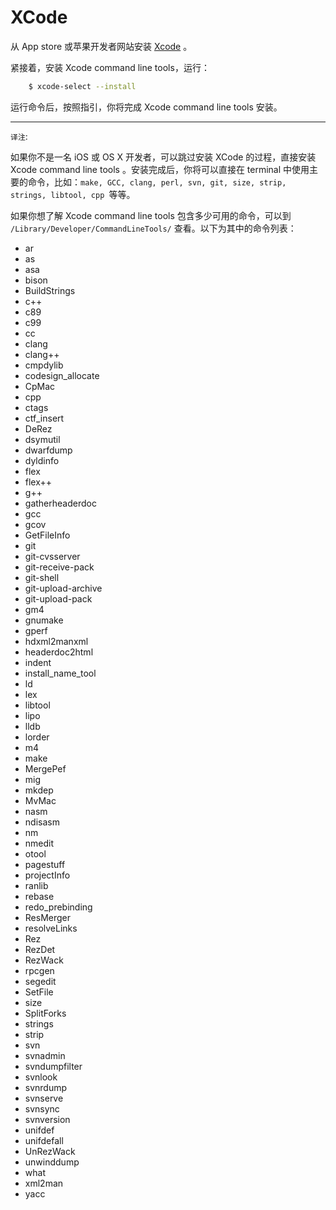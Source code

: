 # XCode

从 App store 或苹果开发者网站安装 [Xcode](https://developer.apple.com/xcode/) 。

紧接着，安装 Xcode command line tools，运行：
```bash
    $ xcode-select --install
```
运行命令后，按照指引，你将完成 Xcode command line tools 安装。

---
`译注`:

如果你不是一名 iOS 或 OS X 开发者，可以跳过安装 XCode 的过程，直接安装  Xcode command line tools 。安装完成后，你将可以直接在 terminal 中使用主要的命令，比如：`make, GCC, clang, perl, svn, git, size, strip, strings, libtool, cpp `等等。

如果你想了解 Xcode command line tools 包含多少可用的命令，可以到 `/Library/Developer/CommandLineTools/` 查看。以下为其中的命令列表：
* ar
* as
* asa
* bison
* BuildStrings
* c++
* c89
* c99
* cc
* clang
* clang++
* cmpdylib
* codesign_allocate
* CpMac
* cpp
* ctags
* ctf_insert
* DeRez
* dsymutil
* dwarfdump
* dyldinfo
* flex
* flex++
* g++
* gatherheaderdoc
* gcc
* gcov
* GetFileInfo
* git
* git-cvsserver
* git-receive-pack
* git-shell
* git-upload-archive
* git-upload-pack
* gm4
* gnumake
* gperf
* hdxml2manxml
* headerdoc2html
* indent
* install_name_tool
* ld
* lex
* libtool
* lipo
* lldb
* lorder
* m4
* make
* MergePef
* mig
* mkdep
* MvMac
* nasm
* ndisasm
* nm
* nmedit
* otool
* pagestuff
* projectInfo
* ranlib
* rebase
* redo_prebinding
* ResMerger
* resolveLinks
* Rez
* RezDet
* RezWack
* rpcgen
* segedit
* SetFile
* size
* SplitForks
* strings
* strip
* svn
* svnadmin
* svndumpfilter
* svnlook
* svnrdump
* svnserve
* svnsync
* svnversion
* unifdef
* unifdefall
* UnRezWack
* unwinddump
* what
* xml2man
* yacc
